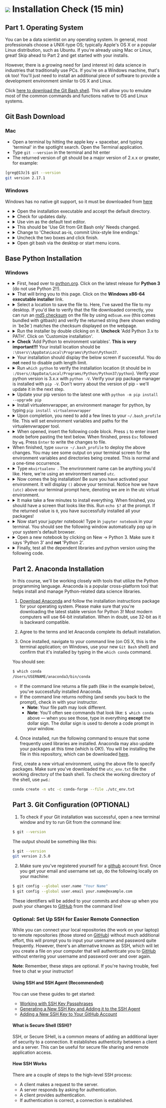 # ![](https://ga-dash.s3.amazonaws.com/production/assets/logo-9f88ae6c9c3871690e33280fcf557f33.png) Installation Check (15 min)

## Part 1. Operating System

You can be a data scientist on any operating system. In general, most professionals choose a UNIX-type OS; typically Apple's OS X or a popular Linux distribution, such as Ubuntu. If you're already using Mac or Linux, great! Skip ahead to Part 2 and get started with your installs.

However, there is a growing need for (and interest in) data science in industries that traditionally use PCs. If you're on a Windows machine, that's ok too! You'll just need to install an additional piece of software to provide a development environment similar to OS X and Linux. 

Click [here to download the Git Bash shell](https://gitforwindows.org/). This will allow you to emulate most of the common commands and functions native to OS and Linux systems.

## Git Bash Download

### Mac

- Open a terminal by hitting the apple key + spacebar, and typing 'terminal' in the spotlight search. Open the Terminal application.
- Type `git --version` in the terminal and hit enter
- The returned version of git should be a major version of 2.x.x or greater, for example:

```bash
[greg@13z]$ git --version
git version 2.17.1
```

### Windows

Windows has no native git support, so it must be downloaded from [here](https://git-scm.com/download/win)

<ul>
  <li>
    <details>
      <summary>Open the installation executable and accept the default directory.</summary>
      <p align="center"><img src="./assets/gitbash0.png" width="800"></p>
    </details>
  </li>
  <li>
    <details>
      <summary>Check for updates daily.</summary>
      <p align="center"><img src="./assets/gitbash1.png" width="800"></p>
    </details>
  </li>
  <li>
    <details>
      <summary>Use vim as the default text editor.</summary>
      <p align="center"><img src="./assets/gitbash2.png" width="800"></p>
    </details>
  </li>
  <li>
    <details>
      <summary>This should be 'Use Git from Git Bash only' Needs changed.</summary>
      <p align="center"><img src="./assets/gitbash3.png" width="800"></p>
    </details>
  </li>
  <li>
    <details>
      <summary>Change to 'Checkout as-is, commit Unix-style line endings.'</summary>
      <p align="center"><img src="./assets/gitbash4.png" width="800"></p>
    </details>
  </li>
  <li>
    <details>
      <summary>Uncheck the two boxes and click finish.</summary>
      <p align="center"><img src="./assets/gitbash5.png" width="800"></p>
    </details>
  </li>
  <li>
    <details>
      <summary>Open git bash via the desktop or start menu icons.</summary>
      <p align="center"><img src="./assets/gitbash6.png" width="800"></p>
    </details>
  </li>
</ul>


## Base Python Installation

### Windows

<ul>
  <li>
    <details>
      <summary>First, head over to <a href="https://www.python.org/downloads/windows/">python.org</a>. Click on the latest release for <b>Python 3</b> (do not use Python 2!!).</summary>
      <p align="center"><img src="./assets/py1.png" width="800"></p>
    </details>
  </li>
  <li>
    <details>
    <summary>That will bring you to this page. Click on the <b>Windows x86-64 executable installer</b> link.</summary>
    <p align="center"><img src="./assets/py2.png" width="800"></p>
    </details>
  </li>
  <li>
    <details>
    <summary>Select a location to save the file to. Here, I've saved the file to my desktop. If you'd like to verify that the file downloaded correctly, you can run an <a href="https://en.wikipedia.org/wiki/Md5sum">md5 checksum</a> on the file by using <code>md5sum.exe</code> (this comes bundled with gitbash) and verify the returned string (here shown ending in `be3e`) matches the checksum displayed on the webpage.</summary>
    <p align="center"><img src="./assets/py3.png" width="800"></p>
    </details>
  </li>
  <li>
    <details>
    <summary>Run the installer by double clicking on it. <b>Uncheck</b> 'Add Python 3.x to PATH'. Click on 'Customize installation'.</summary>
    <p align="center"><img src="./assets/py5.png" width="800"></p>
    </details>
  </li>
  <li>
    <details>
    <summary><b>Check</b> 'Add Python to environment variables'. <b>This is very important!!!</b> Your install location should be <code><Drive letter>:\Users\<username>\AppData\Local\Programs\Python\Python37</code>. </summary>
    <p align="center"><img src="./assets/py6.png" width="800"></p>
    </details>
  </li>
  <li>
    <details>
    <summary>Your installation should display the below screen if successful. You do <b>not</b> need to disable path length limit.</summary>
    <p align="center"><img src="./assets/py7.png" width="800"></p>
    </details>
  </li>
  <li>
    <details>
    <summary>Run <code>which python</code> to verify the installation location (it should be in <code><Drive letter>:/Users/<username>/AppData/Local/Programs/Python/Python37/python</code>). Verify your python version is 3.x.x with <code>python -V</code>. Verify your pip package manager is installed with <code>pip -V</code>. Don't worry about the version of pip - we'll update it in the next step. </summary>
    <p align="center"><img src="./assets/py8.png" width="800"></p>
    </details>
  </li>
  <li>
    <details>
    <summary>Update your pip version to the latest one with <code>python -m pip install --upgrade pip</code></summary>
    <p align="center"><img src="./assets/py9.png" width="800"></p>
    </details>
  </li>
  <li>
    <details>
    <summary>Install virtualenvwrapper, an environment manager for python, by typing <code>pip install virtualenvwrapper</code></summary>
    <p align="center"><img src="./assets/py10.png" width="800"></p>
    </details>
  </li>
  <li>
    <details>
    <summary>Upon completion, you need to add a few lines to your <code>~/.bash_profile</code> file. This will set environment variables and paths for the virtualenvwrapper tool.</summary>
    <p align="center"><img src="./assets/py11.png" width="800"></p>
    </details>
  </li>
  <li>
    <details>
    <summary>When opened, insert the following code block. Press <code>i</code> to enter insert mode before pasting the text below. When finished, press <code>Esc</code> followed by <code>wq</code>. Press <code>Enter</code> to write the changes to file.</summary>
    <code>
      export WORKON_HOME=$HOME/.virtualenvs
      export PROJECT_HOME=$HOME/Devel
      source ~/AppData/Local/Programs/Python/Python37/Scripts/virtualenvwrapper.sh
    </code><br>
    <p align="center"><img src="./assets/py12.png" width="800"></p>
    </details>
  </li>
  <li>
    When finished, type <code>source ~/.bash_profile</code> to deploy the above changes. You may see some output on your terminal screen for the environment variables and directories being created. This is normal and a one-time occurrence.
  </li>
  <li>
    <details>
    <summary>Type <code>mkvirtualenv <your environment name></code>. The envrironment name can be anything you'd like. Here, we're using an environment named <code>utc</code>.</summary>
    <p align="center"><img src="./assets/py13.png" width="800"></p>
    </details>
  </li>
  <li>
    <details>
    <summary> Now comes the big installation! Be sure you have activated your environment. It will display <code>(<your environment name>)</code> above your terminal. Notice how we have <code>(utc)</code> above our terminal prompt here, denoting we are in the utc virtual environment.</summary>
    <code>pip install jupyter pandas matplotlib seaborn requests openpyxl pytime pdfminer.six PyPDF4</code><br>
    <p align="center"><img src="./assets/py14.png" width="800"></p>
    </details>
  </li>
  <li>
    <details>
    <summary>It make take a few minutes to install everything. When finished, you should have a screen that looks like this. Run <code>echo $?</code> at the prompt. If the returned value is <code>0</code>, you have successfully installed all your packages!</summary>
    <p align="center"><img src="./assets/py15.png" width="800"></p>
    </details>
  </li>
  <li>
    <details>
    <summary>Now start your jupyter notebook! Type in <code>jupyter notebook</code> in your terminal. You should see the following window automatically pop up in your system's default browser.</summary>
    <p align="center"><img src="./assets/py16.png" width="800"></p>
    <br>
    <p align="center"><img src="./assets/py17.png" width="800"></p>
    </details>
  </li>
  <li>
    <details>
    <summary>Open a new notebook by clicking on New -> Python 3. Make sure it says 'Python 3' and <b>not</b> 'Python 2'.</summary>
    <p align="center"><img src="./assets/py18.png" width="800"></p>
    </details>
  </li>
  <li>
    <details>
    <summary>Finally, test all the dependent libraries and python version using the following code.</summary>
    <code>
      import pandas as pd
      import matplotlib
      import seaborn
      import requests
      import openpyxl
      import pytime
      import pdfminer
      import PyPDF4
      !python -V
    </code>
    <br>
    <p align="center"><img src="./assets/py19.png" width="800"></p>

    The returned results should be <code>Python 3.x.x</code> with no errors (no text in red).
    </details>
  </li>

## Part 2. Anaconda Installation

In this course, we'll be working closely with tools that utilize the Python programming language. Anaconda is a popular cross-platform tool that helps install and manage Python-related data science libraries.

1) [Download Anaconda](https://docs.anaconda.com/anaconda/install/) and follow the installation instructions package for your operating system. Please make sure that you're downloading the latest stable version for Python 3! Most modern computers will use 64-bit installation. When in doubt, use 32-bit as it is backward compatible.<br>

2) Agree to the terms and let Anaconda complete its default installation. <br>

3) Once installed, navigate to your command line (on OS X, this is the terminal application; on Windows, use your new `Git Bash` shell) and confirm that it's installed by typing in the `which conda` command. <br>

You should see:

```bash
$ which conda
/Users/USERNAME/anaconda3/bin/conda
```
  - If the command line returns a file path (like in the example below), you've successfully installed Anaconda.
  - If the command line returns nothing (and sends you back to the prompt), check in with your instructor.
    - **Note**: Your file path may look different.
    - **Note**: You'll often see commands that look like: `$ which conda` above — when you see those, type in everything **except** the dollar sign. The dollar sign is used to denote a code prompt in your window.

4) Once installed, run the following command to ensure that some frequently used libraries are installed. Anaconda may also update your packages at this time (which is OK!). You will be installing the file in this repository, which can be downloaded [here](./assets/utc_env.txt). <br>

First, create a new virtual environment, using the above file to specify packages. Make sure you've downloaded the `utc_env.txt` file the working directory of the bash shell. To check the working directory of the shell, use `pwd`.:

```bash
conda create -n utc -c conda-forge --file ./utc_env.txt
```

## Part 3. Git Configuration (OPTIONAL)

1) To check if your Git installation was successful, open a new terminal window and try to run Git from the command line: <br>

```bash
$ git --version
```

The output should be something like this:

```bash
$ git --version
git version 2.5.0
```

2. Make sure you've registered yourself for a [github](https://www.github.com) account first. Once you get your email and username set up, do the following locally on your machine:

```bash
$ git config --global user.name "Your Name"
$ git config --global user.email your.name@example.com
```

These identifiers will be added to your commits and show up when you push your changes to [GitHub](https://www.github.com) from the command line!

### Optional: Set Up SSH for Easier Remote Connection

While you can connect your local repositories (the work on your laptop) to remote repositories (those stored on [GitHub](https://www.github.com)) without much additional effort, this will prompt you to input your username and password quite  frequently. However, there's an alternative known as SSH, which will let you create a file on your computer that will authenticate you to [GitHub](https://www.github.com) without entering your username and password over and over again. 

**Note**: Remember, these steps are optional. If you're having trouble, feel free to chat w your instructor!

#### Using SSH and SSH Agent (Recommended)

You can use these guides to get started:

- [Working with SSH Key Passphrases](https://help.github.com/articles/working-with-ssh-key-passphrases/)
- [Generating a New SSH Key and Adding it to the SSH Agent](https://help.github.com/articles/generating-a-new-ssh-key-and-adding-it-to-the-ssh-agent/)
- [Adding a New SSH Key to Your GitHub Account](https://help.github.com/articles/adding-a-new-ssh-key-to-your-github-account/)

#### What is Secure Shell (SSH)?

SSH, or Secure SHell, is a common means of adding an additional layer of security to a connection. It establishes authenticity between a client and a server. This can be useful for secure file sharing and remote application access.

#### How SSH Works

There are a couple of steps to the high-level SSH process:

- A client makes a request to the server.
- A server responds by asking for authentication.
- A client provides authentication.
- If authentication is correct, a connection is established.
